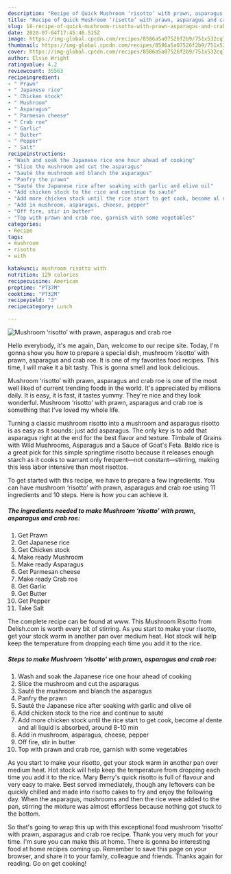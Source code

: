 ```yaml
---
description: "Recipe of Quick Mushroom ‘risotto’ with prawn, asparagus and crab roe"
title: "Recipe of Quick Mushroom ‘risotto’ with prawn, asparagus and crab roe"
slug: 18-recipe-of-quick-mushroom-risotto-with-prawn-asparagus-and-crab-roe
date: 2020-07-04T17:45:46.515Z
image: https://img-global.cpcdn.com/recipes/8586a5a07526f2b9/751x532cq70/mushroom-risotto-with-prawn-asparagus-and-crab-roe-recipe-main-photo.jpg
thumbnail: https://img-global.cpcdn.com/recipes/8586a5a07526f2b9/751x532cq70/mushroom-risotto-with-prawn-asparagus-and-crab-roe-recipe-main-photo.jpg
cover: https://img-global.cpcdn.com/recipes/8586a5a07526f2b9/751x532cq70/mushroom-risotto-with-prawn-asparagus-and-crab-roe-recipe-main-photo.jpg
author: Elsie Wright
ratingvalue: 4.2
reviewcount: 35563
recipeingredient:
- " Prawn"
- " Japanese rice"
- " Chicken stock"
- " Mushroom"
- " Asparagus"
- " Parmesan cheese"
- " Crab roe"
- " Garlic"
- " Butter"
- " Pepper"
- " Salt"
recipeinstructions:
- "Wash and soak the Japanese rice one hour ahead of cooking"
- "Slice the mushroom and cut the asparagus"
- "Sauté the mushroom and blanch the asparagus"
- "Panfry the prawn"
- "Sauté the Japanese rice after soaking with garlic and olive oil"
- "Add chicken stock to the rice and continue to sauté"
- "Add more chicken stock until the rice start to get cook, become al dente and all liquid is absorbed, around 8-10 min"
- "Add in mushroom, asparagus, cheese, pepper"
- "Off fire, stir in butter"
- "Top with prawn and crab roe, garnish with some vegetables"
categories:
- Recipe
tags:
- mushroom
- risotto
- with

katakunci: mushroom risotto with 
nutrition: 129 calories
recipecuisine: American
preptime: "PT37M"
cooktime: "PT32M"
recipeyield: "3"
recipecategory: Lunch

---
```



![Mushroom ‘risotto’ with prawn, asparagus and crab roe](https://img-global.cpcdn.com/recipes/8586a5a07526f2b9/751x532cq70/mushroom-risotto-with-prawn-asparagus-and-crab-roe-recipe-main-photo.jpg)

Hello everybody, it's me again, Dan, welcome to our recipe site. Today, I'm gonna show you how to prepare a special dish, mushroom ‘risotto’ with prawn, asparagus and crab roe. It is one of my favorites food recipes. This time, I will make it a bit tasty. This is gonna smell and look delicious.

Mushroom ‘risotto’ with prawn, asparagus and crab roe is one of the most well liked of current trending foods in the world. It's appreciated by millions daily. It is easy, it is fast, it tastes yummy. They're nice and they look wonderful. Mushroom ‘risotto’ with prawn, asparagus and crab roe is something that I've loved my whole life.

Turning a classic mushroom risotto into a mushroom and asparagus risotto is as easy as it sounds: just add asparagus. The only key is to add that asparagus right at the end for the best flavor and texture. Timbale of Grains with Wild Mushrooms, Asparagus and a Sauce of Goat&#39;s Feta. Baldo rice is a great pick for this simple springtime risotto because it releases enough starch as it cooks to warrant only frequent—not constant—stirring, making this less labor intensive than most risottos.


To get started with this recipe, we have to prepare a few ingredients. You can have mushroom ‘risotto’ with prawn, asparagus and crab roe using 11 ingredients and 10 steps. Here is how you can achieve it.

<!--inarticleads1-->

##### The ingredients needed to make Mushroom ‘risotto’ with prawn, asparagus and crab roe:

1. Get  Prawn
1. Get  Japanese rice
1. Get  Chicken stock
1. Make ready  Mushroom
1. Make ready  Asparagus
1. Get  Parmesan cheese
1. Make ready  Crab roe
1. Get  Garlic
1. Get  Butter
1. Get  Pepper
1. Take  Salt


The complete recipe can be found at www. This Mushroom Risotto from Delish.com is worth every bit of stirring. As you start to make your risotto, get your stock warm in another pan over medium heat. Hot stock will help keep the temperature from dropping each time you add it to the rice. 

<!--inarticleads2-->

##### Steps to make Mushroom ‘risotto’ with prawn, asparagus and crab roe:

1. Wash and soak the Japanese rice one hour ahead of cooking
1. Slice the mushroom and cut the asparagus
1. Sauté the mushroom and blanch the asparagus
1. Panfry the prawn
1. Sauté the Japanese rice after soaking with garlic and olive oil
1. Add chicken stock to the rice and continue to sauté
1. Add more chicken stock until the rice start to get cook, become al dente and all liquid is absorbed, around 8-10 min
1. Add in mushroom, asparagus, cheese, pepper
1. Off fire, stir in butter
1. Top with prawn and crab roe, garnish with some vegetables


As you start to make your risotto, get your stock warm in another pan over medium heat. Hot stock will help keep the temperature from dropping each time you add it to the rice. Mary Berry&#39;s quick risotto is full of flavour and very easy to make. Best served immediately, though any leftovers can be quickly chilled and made into risotto cakes to fry and enjoy the following day. When the asparagus, mushrooms and then the rice were added to the pan, stirring the mixture was almost effortless because nothing got stuck to the bottom. 

So that's going to wrap this up with this exceptional food mushroom ‘risotto’ with prawn, asparagus and crab roe recipe. Thank you very much for your time. I'm sure you can make this at home. There is gonna be interesting food at home recipes coming up. Remember to save this page on your browser, and share it to your family, colleague and friends. Thanks again for reading. Go on get cooking!
